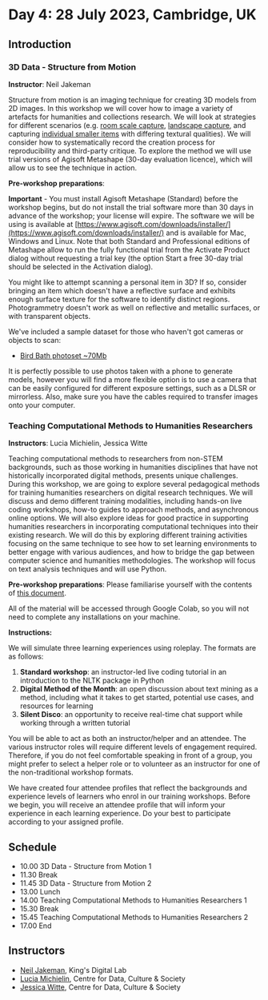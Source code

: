 # Day 4: 28 July 2023, Cambridge, UK

## Introduction

### 3D Data - Structure from Motion 

**Instructor**: Neil Jakeman

Structure from motion is an imaging technique for creating 3D models from 2D images. In this workshop we will cover 
how to image a variety of artefacts for humanities and collections research. We will look at strategies for different 
scenarios (e.g. [room scale capture](https://skfb.ly/oF9N6), [landscape capture](https://skfb.ly/o8ErV), and capturing 
[individual smaller items](https://skfb.ly/6SR8u) with differing textural qualities). We will consider how to 
systematically record the creation process for reproducibility and third-party critique. To explore the method we will 
use trial versions of Agisoft Metashape (30-day evaluation licence), which will allow us to see the technique in action.

**Pre-workshop preparations**: 

**Important** - You must install Agisoft Metashape (Standard) before the workshop begins, but do not install the trial software more than 
30 days in advance of the workshop; your license will expire.
The software we will be using is available at [https://www.agisoft.com/downloads/installer/](https://www.agisoft.com/downloads/installer/)
and is available for Mac, Windows and Linux. Note that both Standard and Professional editions of Metashape allow to run
the fully functional trial from the Activate Product dialog without requesting a trial key (the option Start a free 30-day 
trial should be selected in the Activation dialog).

You might like to attempt scanning a personal item in 3D? If so, consider bringing an item which doesn't have a reflective surface
and exhibits enough surface texture for the software to identify distinct regions. Photogrammetry doesn't work as well
on reflective and metallic surfaces, or with transparent objects.

We've included a sample dataset for those who haven't got cameras or objects to scan:
- [Bird Bath photoset ~70Mb](bird_bath.zip)

It is perfectly possible to use photos taken with a phone to generate models, however you will find a more flexible option is to use
a camera that can be easily configured for different exposure settings, such as a DLSR or mirrorless. Also, make sure you have
the cables required to transfer images onto your computer.

### Teaching Computational Methods to Humanities Researchers

**Instructors**: Lucia Michielin, Jessica Witte

Teaching computational methods to researchers from non-STEM backgrounds, such as those working in humanities disciplines 
that have not historically incorporated digital methods, presents unique challenges. During this workshop, we are going 
to explore several pedagogical methods for training humanities researchers on digital research techniques. We will 
discuss and demo different training modalities, including hands-on live coding workshops, how-to guides to approach 
methods, and asynchronous online options. We will also explore ideas for good practice in supporting humanities 
researchers in incorporating computational techniques into their existing research. We will do this by exploring 
different training activities focusing on the same technique to see how to set learning environments to better engage 
with various audiences, and how to bridge the gap between computer science and humanities methodologies. The workshop 
will focus on text analysis techniques and will use Python. 

**Pre-workshop preparations**: 
Please familiarise yourself with the contents of [this document](https://github.com/DCS-training/TeachingDH/blob/main/AttendeesInstructions.md).

All of the material will be accessed through Google Colab, so you will not need to complete any installations on your machine.


**Instructions:**

We will simulate three learning experiences using roleplay. The formats are as follows:

1. **Standard workshop**: an instructor-led live coding tutorial in an introduction to the NLTK package in Python
2. **Digital Method of the Month**: an open discussion about text mining as a method, including what it takes to get started, potential use cases, and resources for learning
3. **Silent Disco**: an opportunity to receive real-time chat support while working through a written tutorial

You will be able to act as both an instructor/helper and an attendee. The various instructor roles will require different levels of engagement required. Therefore, if you do not feel comfortable speaking in front of a group, you might prefer to select a helper role or to volunteer as an instructor for one of the non-traditional workshop formats.

We have created four attendee profiles that reflect the backgrounds and experience levels of learners who enrol in our training workshops. Before we begin, you will receive an attendee profile that will inform your experience in each learning experience. Do your best to participate according to your assigned profile.

## Schedule

- 10.00 3D Data - Structure from Motion 1
- 11.30 Break
- 11.45 3D Data - Structure from Motion 2
- 13.00 Lunch
- 14.00 Teaching Computational Methods to Humanities Researchers 1
- 15.30 Break 
- 15.45 Teaching Computational Methods to Humanities Researchers 2
- 17.00 End

## Instructors

- [Neil Jakeman](https://kdl.kcl.ac.uk/who-we-are/neil-jakeman/), King's Digital Lab
- [Lucia Michielin](https://www.ed.ac.uk/profile/dr-lucia-michielin), Centre for Data, Culture & Society
- [Jessica Witte](https://www.research.ed.ac.uk/en/persons/jessica-witte), Centre for Data, Culture & Society
